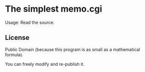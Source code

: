 # The simplest memo.cgi

<!-- Time-stamp: "2020-05-14T13:23:22Z" -->

Usage: Read the source.

## License

Public Domain (because this program is as small as a mathematical formula).

You can freely modify and re-publish it.
